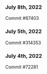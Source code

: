 ### July 8th, 2022

Commit #67403

### July 5th, 2022

Commit #314353


### July 4th, 2022

Commit #72281
